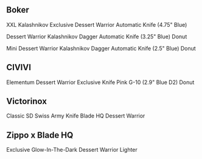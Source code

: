 ## Boker

XXL Kalashnikov Exclusive Dessert Warrior Automatic Knife (4.75" Blue)

Dessert Warrior Kalashnikov Dagger Automatic Knife (3.25" Blue) Donut

Mini Dessert Warrior Kalashnikov Dagger Automatic Knife (2.5" Blue) Donut

## CIVIVI

Elementum Dessert Warrior Exclusive Knife Pink G-10 (2.9" Blue D2) Donut

## Victorinox

Classic SD Swiss Army Knife Blade HQ Dessert Warrior

## Zippo x Blade HQ 

Exclusive Glow-In-The-Dark Dessert Warrior Lighter